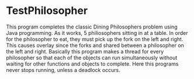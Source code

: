 # TestPhilosopher

This program completes the classic Dining Philosophers problem using Java programming. As it works, 5 philiosophers sitting in at a table. In order for the philosopher to eat, they must pick up the fork on the left and right. This causes overlay since the forks and shared between a philosopher on the left and right. Basically this program makes a thread for every philosopher so that each of the objects can run simultaneously without waiting for other functions and objects to complete. Here this programs never stops running, unless a deadlock occurs.
